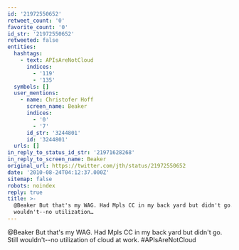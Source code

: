 ```yaml
---
id: '21972550652'
retweet_count: '0'
favorite_count: '0'
id_str: '21972550652'
retweeted: false
entities:
  hashtags:
    - text: APIsAreNotCloud
      indices:
        - '119'
        - '135'
  symbols: []
  user_mentions:
    - name: Christofer Hoff
      screen_name: Beaker
      indices:
        - '0'
        - '7'
      id_str: '3244801'
      id: '3244801'
  urls: []
in_reply_to_status_id_str: '21971628268'
in_reply_to_screen_name: Beaker
original_url: https://twitter.com/jth/status/21972550652
date: '2010-08-24T04:12:37.000Z'
sitemap: false
robots: noindex
reply: true
title: >-
  @Beaker But that's my WAG. Had Mpls CC in my back yard but didn't go. Still
  wouldn't--no utilization…
---
```


@Beaker But that's my WAG. Had Mpls CC in my back yard but didn't go. Still wouldn't--no utilization of cloud at work. #APIsAreNotCloud